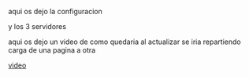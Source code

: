 aqui os dejo la configuracion


y los 3 servidores



aqui os dejo un video de como quedaria al actualizar se iria repartiendo carga de una pagina a otra

[video](https://youtu.be/xgqbXIVDnGQ)
